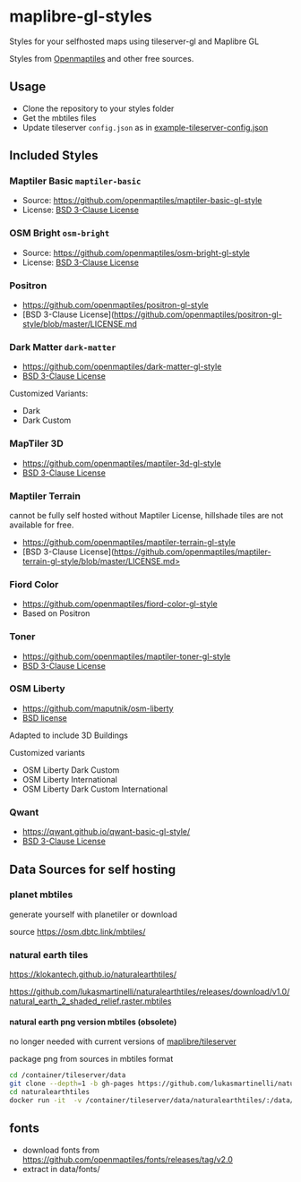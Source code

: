# maplibre-gl-styles

Styles for your selfhosted maps using tileserver-gl and Maplibre GL

Styles from [Openmaptiles](https://openmaptiles.org/styles/) and other free sources.

## Usage

* Clone the repository to your styles folder
* Get the mbtiles files
* Update tileserver `config.json` as in [example-tileserver-config.json](example-tileserver-config.json)

## Included Styles

### Maptiler Basic `maptiler-basic`

* Source: https://github.com/openmaptiles/maptiler-basic-gl-style
* License:  [BSD 3-Clause License](https://github.com/openmaptiles/maptiler-basic-gl-style/blob/master/LICENSE.md)

### OSM Bright `osm-bright`

* Source: https://github.com/openmaptiles/osm-bright-gl-style
* License:  [BSD 3-Clause License](https://github.com/openmaptiles/osm-bright-gl-style/blob/master/LICENSE.md)

### Positron

* https://github.com/openmaptiles/positron-gl-style
* [BSD 3-Clause License](https://github.com/openmaptiles/positron-gl-style/blob/master/LICENSE.md

### Dark Matter `dark-matter`

* https://github.com/openmaptiles/dark-matter-gl-style
* [BSD 3-Clause License](https://github.com/openmaptiles/dark-matter-gl-style/blob/master/LICENSE.md)

Customized Variants:

* Dark
* Dark Custom

### MapTiler 3D

* https://github.com/openmaptiles/maptiler-3d-gl-style
* [BSD 3-Clause License](https://github.com/openmaptiles/maptiler-3d-gl-style/blob/master/LICENSE.md)

### Maptiler Terrain

cannot be fully self hosted without Maptiler License, hillshade tiles are not available for free.

* https://github.com/openmaptiles/maptiler-terrain-gl-style
* [BSD 3-Clause License](https://github.com/openmaptiles/maptiler-terrain-gl-style/blob/master/LICENSE.md>

### Fiord Color

* https://github.com/openmaptiles/fiord-color-gl-style
* Based on Positron

### Toner

* https://github.com/openmaptiles/maptiler-toner-gl-style
* [BSD 3-Clause License](https://github.com/openmaptiles/maptiler-toner-gl-style/blob/master/LICENSE.md)

### OSM Liberty

* https://github.com/maputnik/osm-liberty
* [BSD license](https://github.com/maputnik/osm-liberty/blob/gh-pages/LICENSE.md)

Adapted to include 3D Buildings

Customized variants

* OSM Liberty Dark Custom
* OSM Liberty International
* OSM Liberty Dark Custom International

### Qwant

* https://qwant.github.io/qwant-basic-gl-style/
* [BSD 3-Clause License](https://qwant.github.io/qwant-basic-gl-style/)

## Data Sources for self hosting

### planet mbtiles

generate yourself with planetiler or download

source https://osm.dbtc.link/mbtiles/

### natural earth tiles

https://klokantech.github.io/naturalearthtiles/

https://github.com/lukasmartinelli/naturalearthtiles/releases/download/v1.0/natural_earth_2_shaded_relief.raster.mbtiles

#### natural earth png version mbtiles (obsolete)

no longer needed with current versions of [maplibre/tileserver](https://github.com/maptiler/tileserver-gl/releases/tag/v4.10.0)

package png from sources in mbtiles format

~~~bash
cd /container/tileserver/data
git clone --depth=1 -b gh-pages https://github.com/lukasmartinelli/naturalearthtiles.git
cd naturalearthtiles
docker run -it  -v /container/tileserver/data/naturalearthtiles/:/data/:rw jskeates/mbutil --image_format=png /data/tiles/natural_earth_2_shaded_relief.raster /data/natural_earth_2_shaded_relief.raster.png.mbtiles
~~~

## fonts

* download fonts from https://github.com/openmaptiles/fonts/releases/tag/v2.0
* extract in data/fonts/
